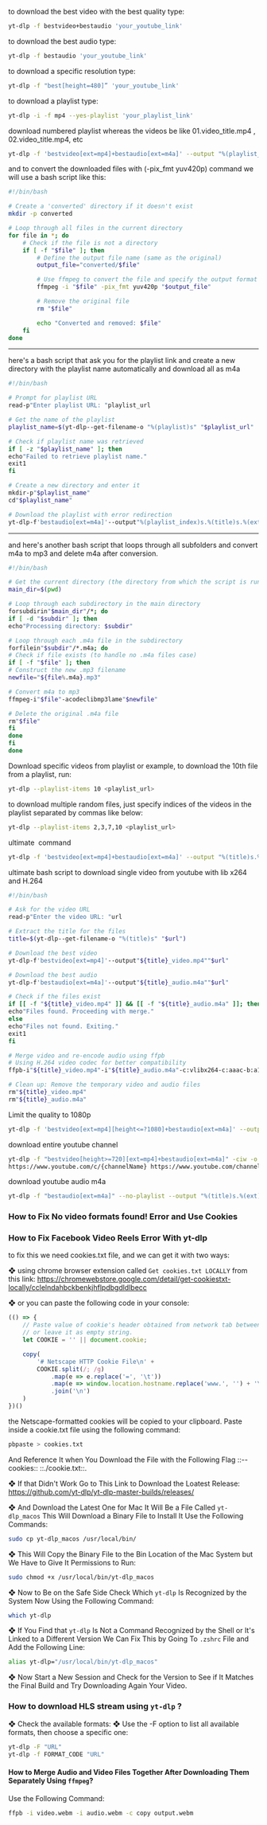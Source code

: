 
to download the best video with the best quality type: 

```bash
yt-dlp -f bestvideo+bestaudio 'your_youtube_link'
```

to download the best audio type: 

```bash
yt-dlp -f bestaudio 'your_youtube_link'
```

to download a specific resolution type: 

```bash
yt-dlp -f "best[height=480]” 'your_youtube_link'
```

to download a playlist type: 

```bash
yt-dlp -i -f mp4 --yes-playlist 'your_playlist_link'
```

download numbered playlist whereas the videos be like 01.video_title.mp4 , 02.video_title.mp4, etc

```bash
yt-dlp -f 'bestvideo[ext=mp4]+bestaudio[ext=m4a]' --output "%(playlist_index)s.%(title)s.%(ext)s" --download-archive archive.txt "playlist_url"
```

and to convert the downloaded files with (-pix_fmt yuv420p) command we will use a bash script like this: 

```bash
#!/bin/bash

# Create a 'converted' directory if it doesn't exist
mkdir -p converted

# Loop through all files in the current directory
for file in *; do
    # Check if the file is not a directory
    if [ -f "$file" ]; then
        # Define the output file name (same as the original)
        output_file="converted/$file"

        # Use ffmpeg to convert the file and specify the output format
        ffmpeg -i "$file" -pix_fmt yuv420p "$output_file"

        # Remove the original file
        rm "$file"

        echo "Converted and removed: $file"
    fi
done
```
-------------------

here's a bash script that ask you for the playlist link and create a new directory with the playlist name automatically and download all as m4a 

```bash
#!/bin/bash

# Prompt for playlist URL
read-p"Enter playlist URL: "playlist_url

# Get the name of the playlist
playlist_name=$(yt-dlp--get-filename-o "%(playlist)s" "$playlist_url" |head-1)

# Check if playlist name was retrieved
if [ -z "$playlist_name" ]; then
echo"Failed to retrieve playlist name."
exit1
fi

# Create a new directory and enter it
mkdir-p"$playlist_name"
cd"$playlist_name"

# Download the playlist with error redirection
yt-dlp-f'bestaudio[ext=m4a]'--output"%(playlist_index)s.%(title)s.%(ext)s""$playlist_url" 2>/dev/null

```
-------------------

and here's another bash script that loops through all subfolders and convert m4a to mp3 and delete m4a after conversion.

```bash
#!/bin/bash

# Get the current directory (the directory from which the script is run)
main_dir=$(pwd)

# Loop through each subdirectory in the main directory
forsubdirin"$main_dir"/*; do
if [ -d "$subdir" ]; then
echo"Processing directory: $subdir"

# Loop through each .m4a file in the subdirectory
forfilein"$subdir"/*.m4a; do
# Check if file exists (to handle no .m4a files case)
if [ -f "$file" ]; then
# Construct the new .mp3 filename
newfile="${file%.m4a}.mp3"

# Convert m4a to mp3
ffmpeg-i"$file"-acodeclibmp3lame"$newfile"

# Delete the original .m4a file
rm"$file"
fi
done
fi
done

```

Download specific videos from playlist
or example, to download the 10th file from a playlist, run:

```bash
yt-dlp --playlist-items 10 <playlist_url>
```

to download multiple random files, just specify indices of the videos in the playlist separated by commas like below:
```bash
yt-dlp --playlist-items 2,3,7,10 <playlist_url>
```

ultimate  command 
```bash
yt-dlp -f 'bestvideo[ext=mp4]+bestaudio[ext=m4a]' --output "%(title)s.%(ext)s" --postprocessor-args "-c:v libx264 -pix_fmt yuv420p -c:a aac -strict experimental" 'your_youtube-link'
```

ultimate bash script to download single video from youtube with lib x264 and H.264
```bash
#!/bin/bash

# Ask for the video URL
read-p"Enter the video URL: "url

# Extract the title for the files
title=$(yt-dlp--get-filename-o "%(title)s" "$url")

# Download the best video
yt-dlp-f'bestvideo[ext=mp4]'--output"${title}_video.mp4""$url"

# Download the best audio
yt-dlp-f'bestaudio[ext=m4a]'--output"${title}_audio.m4a""$url"

# Check if the files exist
if [[ -f "${title}_video.mp4" ]] && [[ -f "${title}_audio.m4a" ]]; then
echo"Files found. Proceeding with merge."
else
echo"Files not found. Exiting."
exit1
fi

# Merge video and re-encode audio using ffpb
# Using H.264 video codec for better compatibility
ffpb-i"${title}_video.mp4"-i"${title}_audio.m4a"-c:vlibx264-c:aaac-b:a128k-pix_fmtyuv420p"${title}.mp4"

# Clean up: Remove the temporary video and audio files
rm"${title}_video.mp4"
rm"${title}_audio.m4a"
```

Limit the quality to 1080p 
```bash
yt-dlp -f 'bestvideo[ext=mp4][height<=?1080]+bestaudio[ext=m4a]' --output "%(title)s.%(ext)s" --postprocessor-args "-c:v libx264 -pix_fmt yuv420p -c:a aac -strict experimental" 'your_youtube-link'
```

download entire youtube channel
```bash
yt-dlp -f "bestvideo[height>=720][ext=mp4]+bestaudio[ext=m4a]" -ciw -o "%(title)s.%(ext)s" -v 'one of the following links'
https://www.youtube.com/c/{channelName} https://www.youtube.com/channel/{channelId} https://www.youtube.com/@{userName}
```

download youtube audio m4a
```bash
yt-dlp -f "bestaudio[ext=m4a]" --no-playlist --output "%(title)s.%(ext)s" '
```
### How to Fix No video formats found! Error and Use Cookies
### How to Fix Facebook Video Reels Error With yt-dlp 

to fix this we need cookies.txt file, and we can get it with two ways: 

❖ using chrome browser extension called `Get cookies.txt LOCALLY`  from this link: 
https://chromewebstore.google.com/detail/get-cookiestxt-locally/cclelndahbckbenkjhflpdbgdldlbecc

❖ or you can paste the following code in your console: 

```js
(() => {
    // Paste value of cookie's header obtained from network tab between the quotes,
    // or leave it as empty string.
    let COOKIE = '' || document.cookie;

    copy(
        '# Netscape HTTP Cookie File\n' +
        COOKIE.split(/; /g)
            .map(e => e.replace('=', '\t'))
            .map(e => window.location.hostname.replace('www.', '') + '\tFALSE\t/\tTRUE\t0\t' + e)
            .join('\n')
    )
})()
```

the Netscape-formatted cookies will be copied to your clipboard. Paste inside a cookie.txt file using the following command:

```bash
pbpaste > cookies.txt
```

And Reference It when You Download the File with the Following Flag ::--cookies:: ::./cookie.txt::.

❖ If that Didn't Work Go to This Link to Download the Loatest Release: 
https://github.com/yt-dlp/yt-dlp-master-builds/releases/

❖ And Download the Latest One for Mac It Will Be a File Called `yt-dlp_macos` This Will Download a Binary File to Install It Use the Following Commands: 

```bash
sudo cp yt-dlp_macos /usr/local/bin/ 
```

❖ This Will Copy the Binary File to the Bin Location of the Mac System but We Have to Give It Permissions to Run: 

```bash
sudo chmod +x /usr/local/bin/yt-dlp_macos 
```

❖ Now to Be on the Safe Side Check Which `yt-dlp` Is Recognized by the System Now Using the Following Command: 

```bash
which yt-dlp
```

❖ If You Find that `yt-dlp` Is Not a Command Recognized by the Shell or It's Linked to a Different Version We Can Fix This by Going To `.zshrc` File and Add the Following Line: 

```bash
alias yt-dlp="/usr/local/bin/yt-dlp_macos"
```

❖ Now Start a New Session and Check for the Version to See if It Matches the Final Build and Try Downloading Again Your Video.
### How to download HLS stream using `yt-dlp` ?

❖ Check the available formats:
❖ Use the -F option to list all available formats, then choose a specific one:

```bash
yt-dlp -F "URL"
yt-dlp -f FORMAT_CODE "URL"
```

#### How to Merge Audio and Video Files Together After Downloading Them Separately Using `ffmpeg`? 

Use the Following Command: 

```bash
ffpb -i video.webm -i audio.webm -c copy output.webm
```


